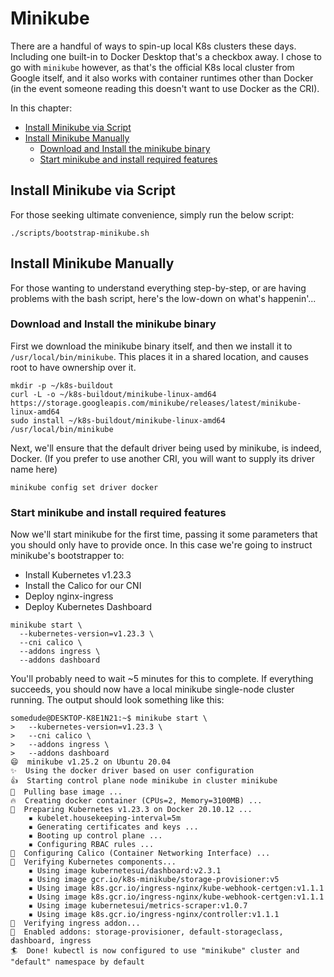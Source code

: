 # Minikube

There are a handful of ways to spin-up local K8s clusters these days. Including one built-in to Docker Desktop that's a checkbox away. I chose to go with `minikube` however, as that's the official K8s local cluster from Google itself, and it also works with container runtimes other than Docker (in the event someone reading this doesn't want to use Docker as the CRI).

In this chapter:

* [Install Minikube via Script](#installViaScript)
* [Install Minikube Manually](#installManually)
  * [Download and Install the minikube binary](#downloadAndInstall)
  * [Start minikube and install required features](#startAndInstall)

## <a id="installViaScript"></a>Install Minikube via Script

For those seeking ultimate convenience, simply run the below script:

```shell
./scripts/bootstrap-minikube.sh
```

## <a id="installManually"></a>Install Minikube Manually

For those wanting to understand everything step-by-step, or are having problems with the bash script, here's the low-down on what's happenin'...

### <a id="downloadAndInstall"></a>Download and Install the minikube binary

First we download the minikube binary itself, and then we install it to `/usr/local/bin/minikube`. This places it in a shared location, and causes root to have ownership over it.

```shell
mkdir -p ~/k8s-buildout
curl -L -o ~/k8s-buildout/minikube-linux-amd64 https://storage.googleapis.com/minikube/releases/latest/minikube-linux-amd64
sudo install ~/k8s-buildout/minikube-linux-amd64 /usr/local/bin/minikube
```

Next, we'll ensure that the default driver being used by minikube, is indeed, Docker. (If you prefer to use another CRI, you will want to supply its driver name here)

```shell
minikube config set driver docker
```

### <a id="startAndInstall"></a>Start minikube and install required features

Now we'll start minikube for the first time, passing it some parameters that you should only have to provide once. In this case we're going to instruct minikube's bootstrapper to:

* Install Kubernetes v1.23.3
* Install the Calico for our CNI
* Deploy nginx-ingress
* Deploy Kubernetes Dashboard

```shell
minikube start \
  --kubernetes-version=v1.23.3 \
  --cni calico \
  --addons ingress \
  --addons dashboard
```

You'll probably need to wait ~5 minutes for this to complete. If everything succeeds, you should now have a local minikube single-node cluster running. The output should look something like this:

```shell
somedude@DESKTOP-K8E1N21:~$ minikube start \
>   --kubernetes-version=v1.23.3 \
>   --cni calico \
>   --addons ingress \
>   --addons dashboard
😄  minikube v1.25.2 on Ubuntu 20.04
✨  Using the docker driver based on user configuration
👍  Starting control plane node minikube in cluster minikube
🚜  Pulling base image ...
🔥  Creating docker container (CPUs=2, Memory=3100MB) ...
🐳  Preparing Kubernetes v1.23.3 on Docker 20.10.12 ...
    ▪ kubelet.housekeeping-interval=5m
    ▪ Generating certificates and keys ...
    ▪ Booting up control plane ...
    ▪ Configuring RBAC rules ...
🔗  Configuring Calico (Container Networking Interface) ...
🔎  Verifying Kubernetes components...
    ▪ Using image kubernetesui/dashboard:v2.3.1
    ▪ Using image gcr.io/k8s-minikube/storage-provisioner:v5
    ▪ Using image k8s.gcr.io/ingress-nginx/kube-webhook-certgen:v1.1.1
    ▪ Using image k8s.gcr.io/ingress-nginx/kube-webhook-certgen:v1.1.1
    ▪ Using image kubernetesui/metrics-scraper:v1.0.7
    ▪ Using image k8s.gcr.io/ingress-nginx/controller:v1.1.1
🔎  Verifying ingress addon...
🌟  Enabled addons: storage-provisioner, default-storageclass, dashboard, ingress
🏄  Done! kubectl is now configured to use "minikube" cluster and "default" namespace by default
```